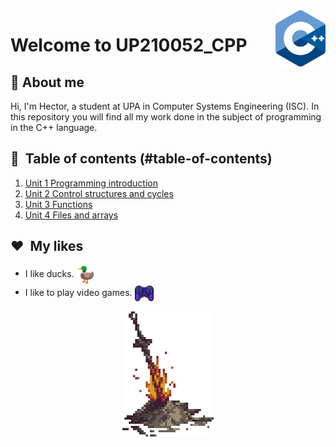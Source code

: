 <img src="imagenes/c++.png" align="right" height="90"/>

# Welcome to UP210052_CPP 
## __📘&nbsp;About me__
Hi, I'm Hector, a student at UPA in Computer Systems Engineering (ISC). In this repository you will find all my work done in the subject of programming in the C++ language. 

## __🚀&nbsp; Table of contents__ (#table-of-contents)
1. [Unit 1 Programming introduction](#U1)
2. [Unit 2 Control structures and cycles](#U2)
3. [Unit 3 Functions](#U3)
4. [Unit 4 Files and arrays](#U4)

## __❤️&nbsp; My likes__


* I like ducks. <img src="imagenes/pato.png" align="center" height="30"/>
* I like to play video games.  <img src="imagenes/mando.png" align="center" height="30"/>
<div align ="center">
<img alt="c++" height="200" src="imagenes/dark-souls-bonfire.gif"/>
</div>

